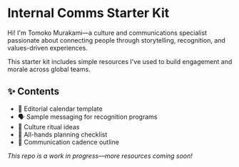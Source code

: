 # Internal Comms Starter Kit
Hi! I'm Tomoko Murakami—a culture and communications specialist passionate about connecting people through storytelling, recognition, and values-driven experiences.

This starter kit includes simple resources I've used to build engagement and morale across global teams.

## ✨ Contents
- 📝 Editorial calendar template
- 🗣️ Sample messaging for recognition programs
- 🧩 Culture ritual ideas
- 🎤 All-hands planning checklist
- 🔁 Communication cadence outline

*This repo is a work in progress—more resources coming soon!*
